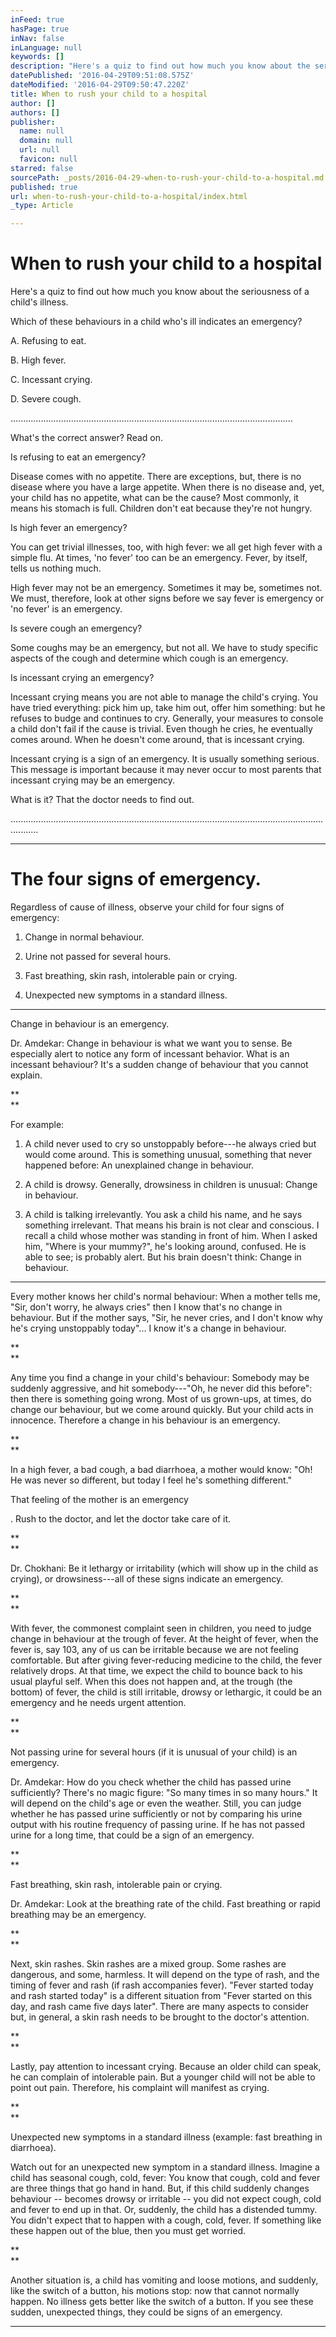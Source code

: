 ```yaml
---
inFeed: true
hasPage: true
inNav: false
inLanguage: null
keywords: []
description: "Here's a quiz to find out how much you know about the seriousness of a child’s illness. "
datePublished: '2016-04-29T09:51:08.575Z'
dateModified: '2016-04-29T09:50:47.220Z'
title: When to rush your child to a hospital
author: []
authors: []
publisher:
  name: null
  domain: null
  url: null
  favicon: null
starred: false
sourcePath: _posts/2016-04-29-when-to-rush-your-child-to-a-hospital.md
published: true
url: when-to-rush-your-child-to-a-hospital/index.html
_type: Article

---
```

# When to rush your child to a hospital

Here's a quiz to find out how much you know about the seriousness of a child's illness. 

Which of these behaviours in a child who's ill indicates an emergency?

A. Refusing to eat.

B. High fever.

C. Incessant crying.

D. Severe cough.

................................................................................................................

What's the correct answer? Read on.

Is refusing to eat an emergency?

Disease comes with no appetite. There are exceptions, but, there is no disease where you have a large appetite. When there is no disease and, yet, your child has no appetite, what can be the cause? Most commonly, it means his stomach is full. Children don't eat because they're not hungry.

Is high fever an emergency?

You can get trivial illnesses, too, with high fever: we all get high fever with a simple flu. At times, 'no fever' too can be an emergency. Fever, by itself, tells us nothing much. 

High fever may not be an emergency. Sometimes it may be, sometimes not. We must, therefore, look at other signs before we say fever is emergency or 'no fever' is an emergency.

Is severe cough an emergency? 

Some coughs may be an emergency, but not all. We have to study specific aspects of the cough and determine which cough is an emergency.

Is incessant crying an emergency?

Incessant crying means you are not able to manage the child's crying. You have tried everything: pick him up, take him out, offer him something: but he refuses to budge and continues to cry. Generally, your measures to console a child don't fail if the cause is trivial. Even though he cries, he eventually comes around. When he doesn't come around, that is incessant crying.

Incessant crying is a sign of an emergency. It is usually something serious. This message is important because it may never occur to most parents that incessant crying may be an emergency.

What is it? That the doctor needs to find out. 

.......................................................................................................................................

****

# The four signs of emergency. 

Regardless of cause of illness, observe your child for four signs of emergency: 

1. Change in normal behaviour.

2. Urine not passed for several hours.

3. Fast breathing, skin rash, intolerable pain or crying. 

4. Unexpected new symptoms in a standard illness.

****

Change in behaviour is an emergency.

Dr. Amdekar: Change in behaviour is what we want you to sense. Be especially alert to notice any form of incessant behavior. What is an incessant behaviour? It's a sudden change of behaviour that you cannot explain. 

**  
**

For example:

1. A child never used to cry so unstoppably before---he always cried but would come around. This is something unusual, something that never happened before: An unexplained change in behaviour. 

2. A child is drowsy. Generally, drowsiness in children is unusual: Change in behaviour. 

3. A child is talking irrelevantly. You ask a child his name, and he says something irrelevant. That means his brain is not clear and conscious. I recall a child whose mother was standing in front of him. When I asked him, "Where is your mummy?", he's looking around, confused. He is able to see; is probably alert. But his brain doesn't think: Change in behaviour. 

****

Every mother knows her child's normal behaviour: When a mother tells me, "Sir, don't worry, he always cries" then I know that's no change in behaviour. But if the mother says, "Sir, he never cries, and I don't know why he's crying unstoppably today"... I know it's a change in behaviour. 

**  
**

Any time you find a change in your child's behaviour: Somebody may be suddenly aggressive, and hit somebody---"Oh, he never did this before": then there is something going wrong. Most of us grown-ups, at times, do change our behaviour, but we come around quickly. But your child acts in innocence. Therefore a change in his behaviour is an emergency.

**  
**

In a high fever, a bad cough, a bad diarrhoea, a mother would know: "Oh! He was never so different, but today I feel he's something different." 

That feeling of the mother is an emergency

. Rush to the doctor, and let the doctor take care of it.

**  
**

Dr. Chokhani: Be it lethargy or irritability (which will show up in the child as crying), or drowsiness---all of these signs indicate an emergency. 

**  
**

With fever, the commonest complaint seen in children, you need to judge change in behaviour at the trough of fever. At the height of fever, when the fever is, say 103, any of us can be irritable because we are not feeling comfortable. But after giving fever-reducing medicine to the child, the fever relatively drops. At that time, we expect the child to bounce back to his usual playful self. When this does not happen and, at the trough (the bottom) of fever, the child is still irritable, drowsy or lethargic, it could be an emergency and he needs urgent attention. 

**  
**

Not passing urine for several hours (if it is unusual of your child) is an emergency.

Dr. Amdekar: How do you check whether the child has passed urine sufficiently? There's no magic figure: "So many times in so many hours." It will depend on the child's age or even the weather. Still, you can judge whether he has passed urine sufficiently or not by comparing his urine output with his routine frequency of passing urine. If he has not passed urine for a long time, that could be a sign of an emergency. 

**  
**

Fast breathing, skin rash, intolerable pain or crying. 

Dr. Amdekar: Look at the breathing rate of the child. Fast breathing or rapid breathing may be an emergency. 

**  
**

Next, skin rashes. Skin rashes are a mixed group. Some rashes are dangerous, and some, harmless. It will depend on the type of rash, and the timing of fever and rash (if rash accompanies fever). "Fever started today and rash started today" is a different situation from "Fever started on this day, and rash came five days later". There are many aspects to consider but, in general, a skin rash needs to be brought to the doctor's attention. 

**  
**

Lastly, pay attention to incessant crying. Because an older child can speak, he can complain of intolerable pain. But a younger child will not be able to point out pain. Therefore, his complaint will manifest as crying. 

**  
**

Unexpected new symptoms in a standard illness (example: fast breathing in diarrhoea).

Watch out for an unexpected new symptom in a standard illness. Imagine a child has seasonal cough, cold, fever: You know that cough, cold and fever are three things that go hand in hand. But, if this child suddenly changes behaviour -- becomes drowsy or irritable -- you did not expect cough, cold and fever to end up in that. Or, suddenly, the child has a distended tummy. You didn't expect that to happen with a cough, cold, fever. If something like these happen out of the blue, then you must get worried. 

**  
**

Another situation is, a child has vomiting and loose motions, and suddenly, like the switch of a button, his motions stop: now that cannot normally happen. No illness gets better like the switch of a button. If you see these sudden, unexpected things, they could be signs of an emergency.

****